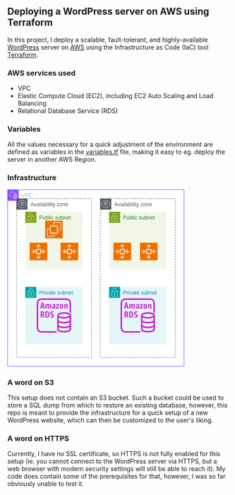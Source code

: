 ## Deploying a WordPress server on AWS using Terraform

In this project, I deploy a scalable, fault-tolerant, and highly-available [WordPress](https://wordpress.com/) server on [AWS](https://aws.amazon.com/) using the Infrastructure as Code (IaC) tool [Terraform](https://www.terraform.io/).

### AWS services used
- VPC
- Elastic Compute Cloud (EC2), including EC2 Auto Scaling and Load Balancing
- Relational Database Service (RDS)

### Variables
All the values necessary for a quick adjustment of the environment are defined as variables in the [variables.tf](/terraform/variables.tf) file, making it easy to eg. deploy the server in another AWS Region.

### Infrastructure
![Infrastructure Diagram with a VPC comprised of 2 Availability Zones containing 1 public and 1 private subnet each. One public subnet contains the command host EC2 machine, both public subnets contain 2 members of the associated Auto Scaling group. Both private subnets contain one RDS instance running MariaDB.](/pictures/aws-wordpress-terraform.drawio.png)

### A word on S3
This setup does not contain an S3 bucket. Such a bucket could be used to store a SQL dump from which to restore an existing database, however, this repo is meant to provide the infrastructure for a quick setup of a new WordPress website, which can then be customized to the user's liking.

### A word on HTTPS
Currently, I have no SSL certificate, so HTTPS is not fully enabled for this setup (ie. you cannot connect to the WordPress server via HTTPS, but a web browser with modern security settings will still be able to reach it). My code does contain some of the prerequisites for that, however, I was so far obviously unable to test it.